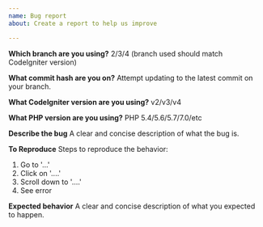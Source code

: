 ```yaml
---
name: Bug report
about: Create a report to help us improve

---
```


**Which branch are you using?**
2/3/4 (branch used should match CodeIgniter version)

**What commit hash are you on?**
Attempt updating to the latest commit on your branch.

**What CodeIgniter version are you using?**
v2/v3/v4

**What PHP version are you using?**
PHP 5.4/5.6/5.7/7.0/etc

**Describe the bug**
A clear and concise description of what the bug is.

**To Reproduce**
Steps to reproduce the behavior:
1. Go to '...'
2. Click on '....'
3. Scroll down to '....'
4. See error

**Expected behavior**
A clear and concise description of what you expected to happen.


